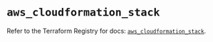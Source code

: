 # `aws_cloudformation_stack`

Refer to the Terraform Registry for docs: [`aws_cloudformation_stack`](https://registry.terraform.io/providers/hashicorp/aws/5.45.0/docs/resources/cloudformation_stack).
